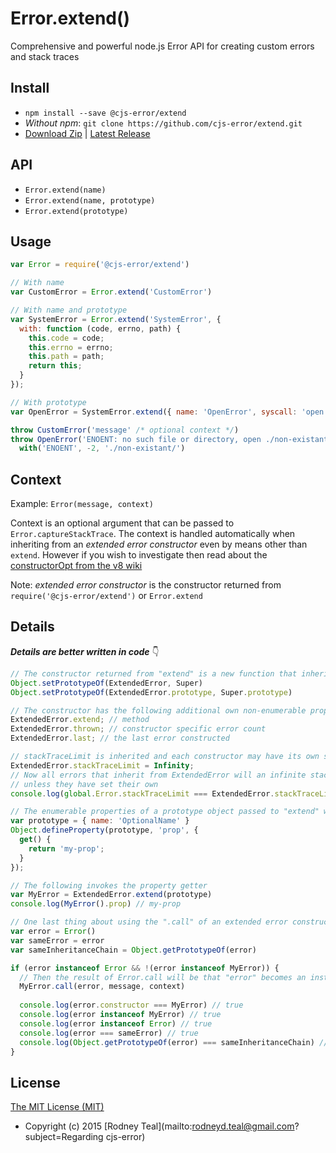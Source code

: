 # Error.extend()
Comprehensive and powerful node.js Error API for creating custom errors and stack traces

## Install
* `npm install --save @cjs-error/extend`
* _Without npm_: `git clone https://github.com/cjs-error/extend.git`
* [Download Zip](https://github.com/cjs-error/extend/zipball/master) | [Latest Release](https://github.com/cjs-error/extend/releases/latest)

## API
* `Error.extend(name)`
* `Error.extend(name, prototype)`
* `Error.extend(prototype)`

## Usage
```js
var Error = require('@cjs-error/extend')

// With name
var CustomError = Error.extend('CustomError')

// With name and prototype
var SystemError = Error.extend('SystemError', {
  with: function (code, errno, path) {
    this.code = code;
    this.errno = errno;
    this.path = path;
    return this;
  }
});

// With prototype
var OpenError = SystemError.extend({ name: 'OpenError', syscall: 'open' });

throw CustomError('message' /* optional context */)
throw OpenError('ENOENT: no such file or directory, open ./non-existant/').
  with('ENOENT', -2, './non-existant/')
```

## Context
Example: `Error(message, context)`

Context is an optional argument that can be passed to `Error.captureStackTrace`. The context is handled automatically when inheriting from an _extended error constructor_ even by means other than `extend`. However if you wish to investigate then read about the [constructorOpt from the v8 wiki ](https://github.com/v8/v8/wiki/Stack%20Trace%20API#stack-trace-collection-for-custom-exceptions)

Note: _extended error constructor_ is the constructor returned from `require('@cjs-error/extend')` or `Error.extend`

## Details
_***Details are better written in code***_ :point_down:
```js
// The constructor returned from "extend" is a new function that inherits from its Super in two ways
Object.setPrototypeOf(ExtendedError, Super)
Object.setPrototypeOf(ExtendedError.prototype, Super.prototype)

// The constructor has the following additional own non-enumerable properties
ExtendedError.extend; // method
ExtendedError.thrown; // constructor specific error count
ExtendedError.last; // the last error constructed

// stackTraceLimit is inherited and each constructor may have its own stackTraceLimit
ExtendedError.stackTraceLimit = Infinity;
// Now all errors that inherit from ExtendedError will an infinite stack trace
// unless they have set their own
console.log(global.Error.stackTraceLimit === ExtendedError.stackTraceLimit) // false

// The enumerable properties of a prototype object passed to "extend" will be copied by descriptor
var prototype = { name: 'OptionalName' }
Object.defineProperty(prototype, 'prop', {
  get() {
    return 'my-prop';
  }
});

// The following invokes the property getter
var MyError = ExtendedError.extend(prototype)
console.log(MyError().prop) // my-prop

// One last thing about using the ".call" of an extended error constructor
var error = Error()
var sameError = error
var sameInheritanceChain = Object.getPrototypeOf(error)

if (error instanceof Error && !(error instanceof MyError)) {
  // Then the result of Error.call will be that "error" becomes an instanceof MyError
  MyError.call(error, message, context)
  
  console.log(error.constructor === MyError) // true
  console.log(error instanceof MyError) // true
  console.log(error instanceof Error) // true
  console.log(error === sameError) // true
  console.log(Object.getPrototypeOf(error) === sameInheritanceChain) // false
}
```

## License
[The MIT License (MIT)](../master/LICENSE)
* Copyright (c) 2015 [Rodney Teal](mailto:rodneyd.teal@gmail.com?subject=Regarding cjs-error)
